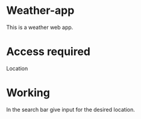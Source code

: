 # Weather-app
This is a weather web app.

# Access required
Location

# Working
In the search bar give input for the desired location.

